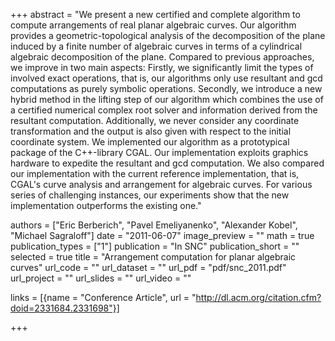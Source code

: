+++
abstract = "We present a new certified and complete algorithm to compute arrangements of real planar algebraic curves. Our algorithm provides a geometric-topological analysis of the decomposition of the plane induced by a finite number of algebraic curves in terms of a cylindrical algebraic decomposition of the plane. Compared to previous approaches, we improve in two main aspects: Firstly, we significantly limit the types of involved exact operations, that is, our algorithms only use resultant and gcd computations as purely symbolic operations. Secondly, we introduce a new hybrid method in the lifting step of our algorithm which combines the use of a certified numerical complex root solver and information derived from the resultant computation. Additionally, we never consider any coordinate transformation and the output is also given with respect to the initial coordinate system. We implemented our algorithm as a prototypical package of the C++-library CGAL. Our implementation exploits graphics hardware to expedite the resultant and gcd computation. We also compared our implementation with the current reference implementation, that is, CGAL's curve analysis and arrangement for algebraic curves. For various series of challenging instances, our experiments show that the new implementation outperforms the existing one."

authors = ["Eric Berberich", "Pavel Emeliyanenko", "Alexander Kobel", "Michael Sagraloff"]
date = "2011-06-07"
image_preview = ""
math = true
publication_types = ["1"]
publication = "In SNC"
publication_short = ""
selected = true
title = "Arrangement computation for planar algebraic curves"
url_code = ""
url_dataset = ""
url_pdf = "pdf/snc_2011.pdf"
url_project = ""
url_slides = ""
url_video = ""

links = [{name = "Conference Article", url = "http://dl.acm.org/citation.cfm?doid=2331684.2331698"}]


+++

